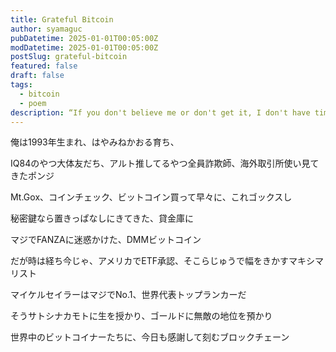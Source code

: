 ```yaml
---
title: Grateful Bitcoin
author: syamaguc
pubDatetime: 2025-01-01T00:05:00Z
modDatetime: 2025-01-01T00:05:00Z
postSlug: grateful-bitcoin
featured: false
draft: false
tags:
  - bitcoin
  - poem
description: “If you don't believe me or don't get it, I don't have time to try to convince you, sorry.”
---
```


俺は1993年生まれ、はやみねかおる育ち、

IQ84のやつ大体友だち、アルト推してるやつ全員詐欺師、海外取引所使い見てきたポンジ

Mt.Gox、コインチェック、ビットコイン買って早々に、これゴックスし

秘密鍵なら置きっぱなしにきてきた、貸金庫に

マジでFANZAに迷惑かけた、DMMビットコイン

だが時は経ち今じゃ、アメリカでETF承認、そこらじゅうで幅をきかすマキシマリスト

マイケルセイラーはマジでNo.1、世界代表トップランカーだ

そうサトシナカモトに生を授かり、ゴールドに無敵の地位を預かり

世界中のビットコイナーたちに、今日も感謝して刻むブロックチェーン
